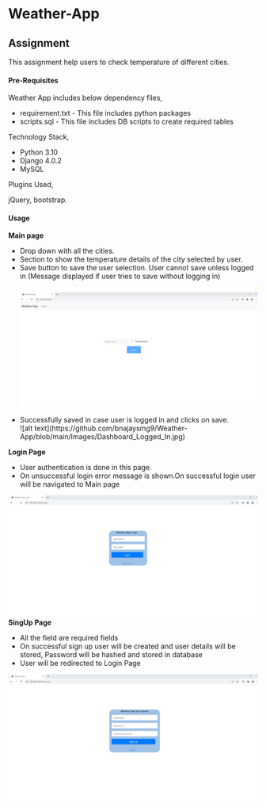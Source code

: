 # Weather-App
<h2>Assignment</h2>

This assignment help users to check temperature of different cities.

<h4>Pre-Requisites</h4>

Weather App includes below dependency files,

<ul>
<li>requirement.txt - This file includes python packages</li>
<li>scripts.sql - This file includes DB scripts to create required tables</li>
</ul>

Technology Stack,

<ul>
<li>Python 3.10</li>
<li>Django 4.0.2</li>
<li>MySQL</li>
</ul>

Plugins Used,

jQuery, bootstrap.

<h4>Usage</h4>

<b>Main page</b>
<ul>
<li>Drop down with all the cities.</li>
<li>Section to show the temperature details of the city selected by user.</li>
<li>Save button to save the user selection. User cannot save unless logged in (Message displayed if user tries to save without logging in)</li>


![alt text](https://github.com/bnajaysmg9/Weather-App/blob/main/Images/Dashboard.jpg)
      
<li>Successfully saved in case user is logged in and clicks on save.</li>
      ![alt text](https://github.com/bnajaysmg9/Weather-App/blob/main/Images/Dashboard_Logged_In.jpg)
</ul>
<b>Login Page</b>
<ul>
<li>User authentication is done in this page.</li>
<li>On unsuccessful login error message is shown.On successful login user will be navigated to Main page</li>
</ul> 

![alt text](https://github.com/bnajaysmg9/Weather-App/blob/main/Images/Login.jpg)
<b>SingUp Page</b>
<ul>
<li>All the field are required fields</li>
<li>On successful sign up user will be created and user details will be stored, Password will be hashed and stored in database</li>
<li>User will be redirected to Login Page</li>
</ul>

![alt text](https://github.com/bnajaysmg9/Weather-App/blob/main/Images/SignUp.jpg)






      


